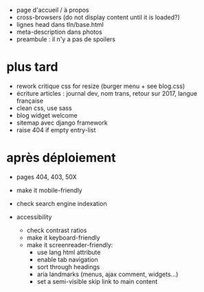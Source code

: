 * page d'accueil / à propos
* cross-browsers (do not display content until it is loaded?)
* lignes head dans tln/base.html
* meta-description dans photos
* preambule : il n'y a pas de spoilers

# plus tard
* rework critique css for resize (burger menu + see blog.css)
* écriture articles : journal dev, nom trans, retour sur 2017, langue française
* clean css, use sass
* blog widget welcome
* sitemap avec django framework
* raise 404 if empty entry-list

# après déploiement
* pages 404, 403, 50X
* make it mobile-friendly
* check search engine indexation

* accessibility
  * check contrast ratios
  * make it keyboard-friendly
  * make it screenreader-friendly:
    * use lang html attribute
    * enable tab navigation
    * sort through headings
    * aria landmarks (menus, ajax comment, widgets...)
    * set a semi-visible skip link to main content
